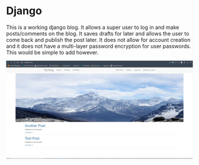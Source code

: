 # Django

This is a working django blog. It allows a super user to log in and make posts/comments on the blog. It saves drafts for later and allows the user to come back and publish the post later. It does not allow for account creation and it does not have a multi-layer password encryption for user passwords. This would be simple to add however.

<img src="https://github.com/RyanSpadt/Django/blob/main/images/more_formatting.JPG">
